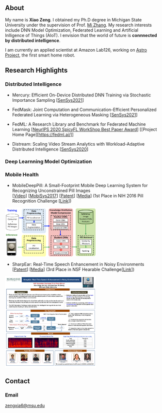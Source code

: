 ## About
My name is **Xiao Zeng**. I obtained my Ph.D degree in Michigan State University under the supervision of Prof. [Mi Zhang](https://www.egr.msu.edu/~mizhang/). My research interests include DNN Model Optimization, Federated Learning and Artificial Inlligence of Things (AIoT). I envision that the world of future is **connnected by distributed intelligence**. 

I am currently an applied scientist at Amazon Lab126, working on [Astro Project](https://www.aboutamazon.com/news/devices/meet-astro-a-home-robot-unlike-any-other), the first smart home robot.


## Research Highlights

### Distributed Intelligence

- Mercury: Efficient On-Device Distributed DNN Training via Stochastic Importance Sampling
[[SenSys2021](https://dl.acm.org/doi/pdf/10.1145/3485730.3485930)]

- FedMask: Joint Computation and Communication-Efficient Personalized Federated Learning via Heterogeneous Masking
[[SenSys2021](https://dl.acm.org/doi/pdf/10.1145/3485730.3485929)]

- FedML: A Research Library and Benchmark for Federated Machine Learning
[[NeurIPS 2020 SpicyFL WorkShop Best Paper Award](https://arxiv.org/pdf/2007.13518.pdf)]
[[Project Home Page][https://fedml.ai/]]

- Distream: Scaling Video Stream Analytics with Workload-Adaptive Distributed Intelligence
[[SenSys2020](https://dl.acm.org/doi/pdf/10.1145/3384419.3430721?casa_token=gcmqRUgEJzAAAAAA:xSt9NWNGrMsSnsf929OAj-tMRSOBbdwRRcJj6zMiBXAOeLoMVGkzch04MSnKOIXucYHoJ6XLCYIN9A)]

### Deep Learnning Model Optimization

### Mobile Health

- MobileDeepPill: A Small-Footprint Mobile Deep Learning System for Recognizing Unconstrained Pill Images  
[[Video](https://www.youtube.com/watch?v=-k7awuoW2rg&feature=youtu.be)]
[[MobiSys2017](https://dl.acm.org/doi/pdf/10.1145/3081333.3081336)]
[[Patent](https://patentimages.storage.googleapis.com/7b/10/76/12f51f96eacc93/US10713540.pdf)]
[[Media](https://mitechnews.com/esd/msu-engineering-wins-nih-challenge-keep-track-pills/)]
(1st Place in NIH 2016 Pill Recognition Challenge [[Link](https://www.nlm.nih.gov/news/pillimagerecognitionchallenge.html)])
<img src="pics/mobiledeeppill.png" alt="alt text" width="300" height="160">

- SharpEar: Real-Time Speech Enhancement in Noisy Environments
[[Patent](https://patentimages.storage.googleapis.com/75/1b/20/c60db2d4e0d014/US10811030.pdf)]
[[Media](https://www.rdworldonline.com/hearing-aid-technology-to-eliminate-background-noise/)]
(3rd Place in NSF Hearable Challenge[[Link](https://ubicomp.org/ubicomp2017/program/nsfhearableschallenge.html)])
<img src="pics/sharpear.jpg" alt="alt text" width="300" height="300">

## Contact

### Email
zengxia6@msu.edu




